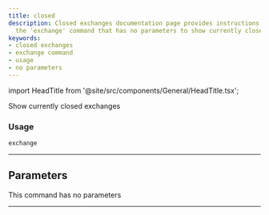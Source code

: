```yaml
---
title: closed
description: Closed exchanges documentation page provides instructions on how to use
  the 'exchange' command that has no parameters to show currently closed exchanges.
keywords:
- closed exchanges
- exchange command
- usage
- no parameters
---
```


import HeadTitle from '@site/src/components/General/HeadTitle.tsx';

<HeadTitle title="stocks/th/closed - Reference | OpenBB Terminal Docs" />

Show currently closed exchanges

### Usage

```python
exchange
```

---

## Parameters

This command has no parameters


---
